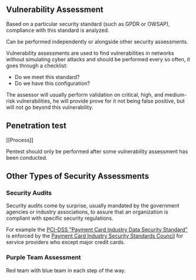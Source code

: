 ## Vulnerability Assessment

Based on a particular security standard (such as GPDR or OWSAP), compliance with this standard is analyzed.

Can be performed independently or alongside other security assessments.

Vulnerability assessments are used to find vulnerabilities in networks without simulating cyber attacks and should be performed every so often, it goes through a checklist:

- Do we meet this standard?
- Do we have this configuration?

The assessor will usually perform validation on critical, high, and medium-risk vulnerabilities, he will provide prove for it not being false positive, but will not go beyond this vulnerability.

## Penetration test

[[Process]]

Pentest should only be performed after some vulnerability assessment has been conducted.

## Other Types of Security Assessments

### Security Audits

Security audits come by surprise, usually mandated by the government agencies or industry associations, to assure that an organization is compliant with specific security regulations.

For example the [PCI-DSS "Payment Card Industry Data Security Standard"](https://www.pcicomplianceguide.org/faq/#1) is enforced by the [Payment Card Industry Security Standards Council](https://www.pcisecuritystandards.org) for service providers who except major credit cards.

### Purple Team Assessment

Red team with blue team in each step of the way.